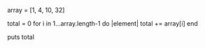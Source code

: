 array = [1, 4, 10, 32]


total = 0
for i in 1...array.length-1 do |element|
  total += array[i]
end

puts total
